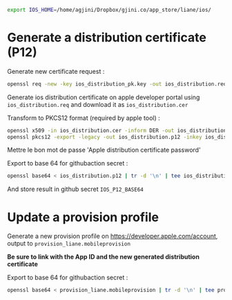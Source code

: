 

```bash
export IOS_HOME=/home/agjini/Dropbox/gjini.co/app_store/liane/ios/
```

# Generate a distribution certificate (P12)

Generate new certificate request :

```bash
openssl req -new -key ios_distribution_pk.key -out ios_distribution.req -subj "/emailAddress=augustin.gjini@pm.me, UID=69748Y99L2, CN=iPhone Distribution: GJINI.CO (69748Y99L2), OU=69748Y99L2, O=GJINI.CO, C=FR"
```

Generate ios distribution certificate on apple developer portal using `ios_distribution.req` and download it as `ios_distribution.cer`

Transform to PKCS12 format (required by apple tool) :

```bash
openssl x509 -in ios_distribution.cer -inform DER -out ios_distribution.pem -outform PEM
openssl pkcs12 -export -legacy -out ios_distribution.p12 -inkey ios_distribution_pk.key -in ios_distribution.pem
```

Mettre le bon mot de passe 'Apple distribution certificate password'

Export to base 64 for githubaction secret :

```bash
openssl base64 < ios_distribution.p12 | tr -d '\n' | tee ios_distribution.base64.txt
```

And store result in github secret `IOS_P12_BASE64`

# Update a provision profile

Generate a new provision profile on https://developer.apple.com/account, output to `provision_liane.mobileprovision`

__Be sure to link with the App ID and the new generated distribution certificate__

Export to base 64 for githubaction secret :

```bash
openssl base64 < provision_liane.mobileprovision | tr -d '\n' | tee provision_liane.mobileprovision.base64.txt
```
